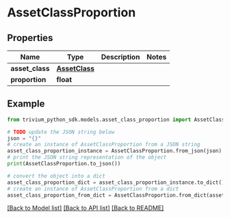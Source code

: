 # AssetClassProportion


## Properties

Name | Type | Description | Notes
------------ | ------------- | ------------- | -------------
**asset_class** | [**AssetClass**](AssetClass.md) |  | 
**proportion** | **float** |  | 

## Example

```python
from trivium_python_sdk.models.asset_class_proportion import AssetClassProportion

# TODO update the JSON string below
json = "{}"
# create an instance of AssetClassProportion from a JSON string
asset_class_proportion_instance = AssetClassProportion.from_json(json)
# print the JSON string representation of the object
print(AssetClassProportion.to_json())

# convert the object into a dict
asset_class_proportion_dict = asset_class_proportion_instance.to_dict()
# create an instance of AssetClassProportion from a dict
asset_class_proportion_from_dict = AssetClassProportion.from_dict(asset_class_proportion_dict)
```
[[Back to Model list]](../README.md#documentation-for-models) [[Back to API list]](../README.md#documentation-for-api-endpoints) [[Back to README]](../README.md)


